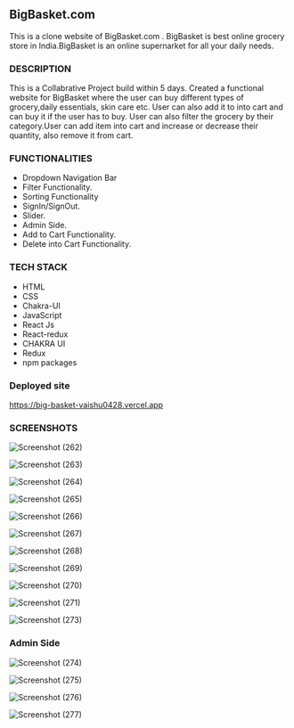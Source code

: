 ## BigBasket.com
This is a clone website of BigBasket.com . BigBasket is best online grocery store in India.BigBasket is an online supernarket for all your daily needs.

### DESCRIPTION

This is a Collabrative Project build within 5 days. Created a functional website for BigBasket where the user can buy different types of grocery,daily essentials, skin care etc. User can also add it to into cart and can buy it if the user has to buy. User can also filter the grocery by their category.User can add item into cart and increase or decrease their quantity, also remove it from cart.

### FUNCTIONALITIES

* Dropdown Navigation Bar
* Filter Functionality.
* Sorting Functionality
* SignIn/SignOut.
* Slider.
* Admin Side.
* Add to Cart Functionality.
* Delete into Cart Functionality.

### TECH STACK

* HTML
* CSS 
* Chakra-UI
* JavaScript
* React Js
* React-redux
* CHAKRA UI
* Redux
* npm packages

### Deployed site
https://big-basket-vaishu0428.vercel.app

### SCREENSHOTS

![Screenshot (262)](https://snipboard.io/B5ZpwQ.jpg)

![Screenshot (263)](https://snipboard.io/hOfY7X.jpg)

![Screenshot (264)](https://snipboard.io/Btsl47.jpg)

![Screenshot (265)](https://snipboard.io/vawboW.jpg)

![Screenshot (266)](https://snipboard.io/kmR1aZ.jpg)

![Screenshot (267)](https://snipboard.io/VKsPyg.jpg)

![Screenshot (268)](https://snipboard.io/6NJgUY.jpg)

![Screenshot (269)](https://snipboard.io/nPoKza.jpg)

![Screenshot (270)](https://snipboard.io/l5mxqk.jpg)

![Screenshot (271)](https://snipboard.io/eET6Zh.jpg)

![Screenshot (273)](https://snipboard.io/NToPIZ.jpg)

### Admin Side

![Screenshot (274)](https://snipboard.io/mHkh5Y.jpg)

![Screenshot (275)](https://snipboard.io/9cMD12.jpg)

![Screenshot (276)](https://snipboard.io/l7jHAr.jpg)

![Screenshot (277)](https://snipboard.io/uPdOsa.jpg)


